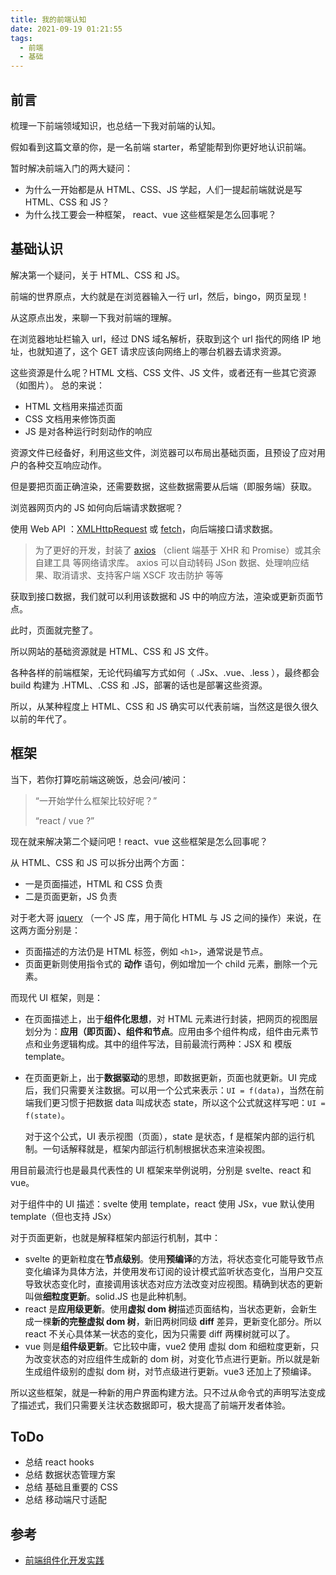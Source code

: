 ```yaml
---
title: 我的前端认知
date: 2021-09-19 01:21:55
tags:
  - 前端
  - 基础
---
```


## 前言

梳理一下前端领域知识，也总结一下我对前端的认知。

假如看到这篇文章的你，是一名前端 starter，希望能帮到你更好地认识前端。

暂时解决前端入门的两大疑问：

- 为什么一开始都是从 HTML、CSS、JS 学起，人们一提起前端就说是写 HTML、CSS 和 JS？
- 为什么找工要会一种框架， react、vue 这些框架是怎么回事呢？

## 基础认识

解决第一个疑问，关于 HTML、CSS 和 JS。

前端的世界原点，大约就是在浏览器输入一行 url，然后，bingo，网页呈现！

从这原点出发，来聊一下我对前端的理解。

在浏览器地址栏输入 url，经过 DNS 域名解析，获取到这个 url 指代的网络 IP 地址，也就知道了，这个 GET 请求应该向网络上的哪台机器去请求资源。

这些资源是什么呢？HTML 文档、CSS 文件、JS 文件，或者还有一些其它资源（如图片）。
总的来说：

- HTML 文档用来描述页面
- CSS 文档用来修饰页面
- JS 是对各种运行时刻动作的响应

资源文件已经备好，利用这些文件，浏览器可以布局出基础页面，且预设了应对用户的各种交互响应动作。

但是要把页面正确渲染，还需要数据，这些数据需要从后端（即服务端）获取。

浏览器网页内的 JS 如何向后端请求数据呢？

使用 Web API ：[XMLHttpRequest](https://developer.mozilla.org/zh-CN/docs/Web/API/XMLHttpRequest) 或 [fetch](https://developer.mozilla.org/zh-CN/docs/Web/API/Fetch_API)，向后端接口请求数据。

> 为了更好的开发，封装了 [axios](https://github.com/axios/axios) （client 端基于 XHR 和 Promise）或其余自建工具 等网络请求库。
> axios 可以自动转码 JSon 数据、处理响应结果、取消请求、支持客户端 XSCF 攻击防护 等等

获取到接口数据，我们就可以利用该数据和 JS 中的响应方法，渲染或更新页面节点。

此时，页面就完整了。

所以网站的基础资源就是 HTML、CSS 和 JS 文件。

各种各样的前端框架，无论代码编写方式如何（ .JSx、.vue、.less ），最终都会 build 构建为 .HTML、.CSS 和 .JS，部署的话也是部署这些资源。

所以，从某种程度上 HTML、CSS 和 JS 确实可以代表前端，当然这是很久很久以前的年代了。

## 框架

当下，若你打算吃前端这碗饭，总会问/被问：

> “一开始学什么框架比较好呢？”
>
> “react / vue ?”

现在就来解决第二个疑问吧！react、vue 这些框架是怎么回事呢？

从 HTML、CSS 和 JS 可以拆分出两个方面：

- 一是页面描述，HTML 和 CSS 负责
- 二是页面更新，JS 负责

对于老大哥 [jquery](https://jquery.com/) （一个 JS 库，用于简化 HTML 与 JS 之间的操作）来说，在这两方面分别是：

- 页面描述的方法仍是 HTML 标签，例如 `<h1>`，通常说是节点。
- 页面更新则使用指令式的 **动作** 语句，例如增加一个 child 元素，删除一个元素。

而现代 UI 框架，则是：

- 在页面描述上，出于**组件化思想**，对 HTML 元素进行封装，把网页的视图层划分为：**应用（即页面）、组件和节点**。应用由多个组件构成，组件由元素节点和业务逻辑构成。其中的组件写法，目前最流行两种：JSX 和 模版 template。

- 在页面更新上，出于**数据驱动**的思想，即数据更新，页面也就更新。UI 完成后，我们只需要关注数据。可以用一个公式来表示：`UI = f(data)`，当然在前端我们更习惯于把数据 data 叫成状态 state，所以这个公式就这样写吧：`UI = f(state)`。

  对于这个公式，UI 表示视图（页面），state 是状态，f 是框架内部的运行机制。一句话解释就是，框架内部运行机制根据状态来渲染视图。

用目前最流行也是最具代表性的 UI 框架来举例说明，分别是 svelte、react 和 vue。

对于组件中的 UI 描述：svelte 使用 template，react 使用 JSx，vue 默认使用 template（但也支持 JSx）

对于页面更新，也就是解释框架内部运行机制，其中：

- svelte 的更新粒度在**节点级别**。使用**预编译**的方法，将状态变化可能导致节点变化编译为具体方法，并使用发布订阅的设计模式监听状态变化，当用户交互导致状态变化时，直接调用该状态对应方法改变对应视图。精确到状态的更新叫做**细粒度更新**。solid.JS 也是此种机制。
- react 是**应用级更新**。使用**虚拟 dom 树**描述页面结构，当状态更新，会新生成一棵**新的完整虚拟 dom 树**，新旧两树同级 **diff** 差异，更新变化部分。所以 react 不关心具体某一状态的变化，因为只需要 diff 两棵树就可以了。
- vue 则是**组件级更新**。它比较中庸，vue2 使用 虚拟 dom 和细粒度更新，只为改变状态的对应组件生成新的 dom 树，对变化节点进行更新。所以就是新生成组件级别的虚拟 dom 树，对节点级进行更新。vue3 还加上了预编译。

所以这些框架，就是一种新的用户界面构建方法。只不过从命令式的声明写法变成了描述式，我们只需要关注状态数据即可，极大提高了前端开发者体验。

## ToDo

- 总结 react hooks
- 总结 数据状态管理方案
- 总结 基础且重要的 CSS
- 总结 移动端尺寸适配

## 参考

- [前端组件化开发实践](https://tech.meituan.com/2015/07/10/frontend-component-practice.html)
